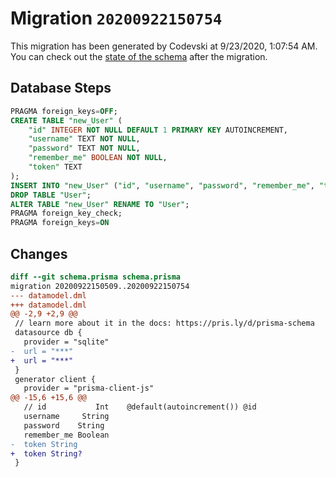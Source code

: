 # Migration `20200922150754`

This migration has been generated by Codevski at 9/23/2020, 1:07:54 AM.
You can check out the [state of the schema](./schema.prisma) after the migration.

## Database Steps

```sql
PRAGMA foreign_keys=OFF;
CREATE TABLE "new_User" (
    "id" INTEGER NOT NULL DEFAULT 1 PRIMARY KEY AUTOINCREMENT,
    "username" TEXT NOT NULL,
    "password" TEXT NOT NULL,
    "remember_me" BOOLEAN NOT NULL,
    "token" TEXT
);
INSERT INTO "new_User" ("id", "username", "password", "remember_me", "token") SELECT "id", "username", "password", "remember_me", "token" FROM "User";
DROP TABLE "User";
ALTER TABLE "new_User" RENAME TO "User";
PRAGMA foreign_key_check;
PRAGMA foreign_keys=ON
```

## Changes

```diff
diff --git schema.prisma schema.prisma
migration 20200922150509..20200922150754
--- datamodel.dml
+++ datamodel.dml
@@ -2,9 +2,9 @@
 // learn more about it in the docs: https://pris.ly/d/prisma-schema
 datasource db {
   provider = "sqlite"
-  url = "***"
+  url = "***"
 }
 generator client {
   provider = "prisma-client-js"
@@ -15,6 +15,6 @@
   // id           Int    @default(autoincrement()) @id
   username     String
   password    String
   remember_me Boolean
-  token String
+  token String?
 }
```


